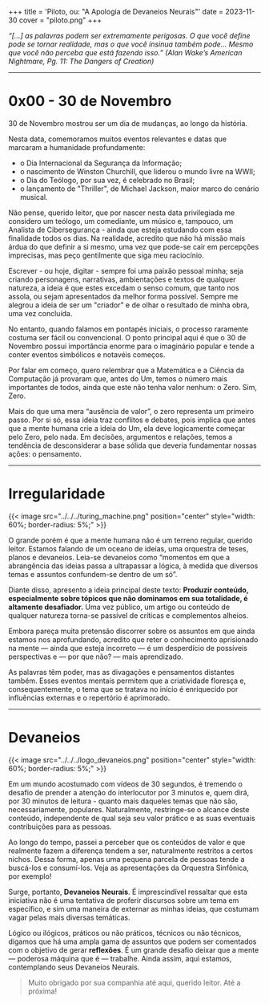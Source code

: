 +++
title = 'Piloto, ou: "A Apologia de Devaneios Neurais"'
date = 2023-11-30
cover = "piloto.png"
+++

_“[…] as palavras podem ser extremamente perigosas. O que você define pode se tornar realidade, mas o que você insinua também pode… Mesmo que você não perceba que está fazendo isso.” (Alan Wake’s American Nightmare, Pg. 11: The Dangers of Creation)_
___
# 0x00 - 30 de Novembro

30 de Novembro mostrou ser um dia de mudanças, ao longo da história.

Nesta data, comemoramos muitos eventos relevantes e datas que marcaram a humanidade profundamente:
  - o Dia Internacional da Segurança da Informação; 
  - o nascimento de Winston Churchill, que liderou o mundo livre na WWII; 
  - o Dia do Teólogo, por sua vez, é celebrado no Brasil;
  - o lançamento de "Thriller", de Michael Jackson, maior marco do cenário musical.

Não pense, querido leitor, que por nascer nesta data privilegiada me considero um teólogo, um comediante, um músico e, tampouco, um Analista de Cibersegurança - ainda que esteja estudando com essa finalidade todos os dias. Na realidade, acredito que não há missão mais árdua do que definir a si mesmo, uma vez que pode-se cair em percepções imprecisas, mas peço gentilmente que siga meu raciocínio.

Escrever - ou hoje, digitar - sempre foi uma paixão pessoal minha; seja criando personagens, narrativas, ambientações e textos de qualquer natureza, a ideia é que estes excedam o senso comum, que tanto nos assola, ou sejam apresentados da melhor forma possível. Sempre me alegrou a ideia de ser um "criador" e de olhar o resultado de minha obra, uma vez concluída.

No entanto, quando falamos em pontapés iniciais, o processo raramente costuma ser fácil ou convencional. O ponto principal aqui é que o 30 de Novembro possui importância enorme para o imaginário popular e tende a conter eventos simbólicos e notavéis começos.

Por falar em começo, quero relembrar que a Matemática e a Ciência da Computação já provaram que, antes do Um, temos o número mais importantes de todos, ainda que este não tenha valor nenhum: o Zero. Sim, Zero.

Mais do que uma mera “ausência de valor”, o zero representa um primeiro passo. Por si só, essa ideia traz conflitos e debates, pois implica que antes que a mente humana crie a ideia do Um, ela deve logicamente começar pelo Zero, pelo nada. Em decisões, argumentos e relações, temos a tendência de desconsiderar a base sólida que deveria fundamentar nossas ações: o pensamento.

___
# Irregularidade

{{< image src="../../../turing_machine.png" position="center" style="width: 60%; border-radius: 5%;" >}}   

O grande porém é que a mente humana não é um terreno regular, querido leitor. Estamos falando de um oceano de ideias, uma orquestra de teses, planos e devaneios. Leia-se devaneios como “momentos em que a abrangência das ideias passa a ultrapassar a lógica, à medida que diversos temas e assuntos confundem-se dentro de um só”.

Diante disso, apresento a ideia principal deste texto: **Produzir conteúdo, especialmente sobre tópicos que não dominamos em sua totalidade, é altamente desafiador.** Uma vez público, um artigo ou conteúdo de qualquer natureza torna-se passível de críticas e complementos alheios. 

Embora pareça muita pretensão discorrer sobre os assuntos em que ainda estamos nos aprofundando, acredito que reter o conhecimento aprisionado na mente — ainda que esteja incorreto — é um desperdício de possíveis perspectivas e — por que não? — mais aprendizado.

As palavras têm poder, mas as divagações e pensamentos distantes também. Esses eventos mentais permitem que a criatividade floresça e, consequentemente, o tema que se tratava no início é enriquecido por influências externas e o repertório é aprimorado.

___
# Devaneios

{{< image src="../../../logo_devaneios.png" position="center" style="width: 60%; border-radius: 5%;" >}}   


Em um mundo acostumado com vídeos de 30 segundos, é tremendo o desafio de prender a atenção do interlocutor por 3 minutos e, quem dirá, por 30 minutos de leitura - quanto mais daqueles temas que não são, necessariamente, populares. Naturalmente, restringe-se o alcance deste conteúdo, independente de qual seja seu valor prático e as suas eventuais contribuições para as pessoas.

Ao longo do tempo, passei a perceber que os conteúdos de valor e que realmente fazem a diferença tendem a ser, naturalmente restritos a certos nichos. Dessa forma, apenas uma pequena parcela de pessoas tende a buscá-los e consumí-los. Veja as apresentações da Orquestra Sinfônica, por exemplo!  

Surge, portanto, **Devaneios Neurais**. É imprescindível ressaltar que esta iniciativa não é uma tentativa de proferir discursos sobre um tema em específico, e sim uma maneira de externar as minhas ideias, que costumam vagar pelas mais diversas temáticas.

Lógico ou ilógicos, práticos ou não práticos, técnicos ou não técnicos, digamos que há uma ampla gama de assuntos que podem ser comentados com o objetivo de gerar **reflexões**. É um grande desafio deixar que a mente — poderosa máquina que é — trabalhe. Ainda assim, aqui estamos, contemplando seus Devaneios Neurais.

>Muito obrigado por sua companhia até aqui, querido leitor. Até a próxima!